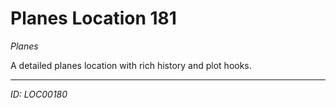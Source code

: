 # Planes Location 181

*Planes*

A detailed planes location with rich history and plot hooks.

---
*ID: LOC00180*